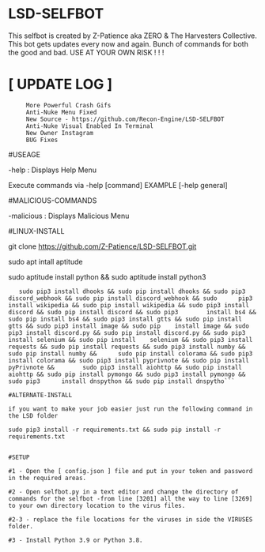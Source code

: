 # LSD-SELFBOT
This selfbot is created by Z-Patience aka ZERO &amp; The Harvesters Collective. This bot gets updates every now and again. Bunch of commands for both the good and bad. USE AT YOUR OWN RISK ! ! ! 




# [ UPDATE LOG ]
         More Powerful Crash Gifs
         Anti-Nuke Menu Fixed
         New Source - https://github.com/Recon-Engine/LSD-SELFBOT
         Anti-Nuke Visual Enabled In Terminal
         New Owner Instagram
         BUG Fixes




#USEAGE

-help : Displays Help Menu

Execute commands via -help [command]
EXAMPLE [-help general]



#MALICIOUS-COMMANDS

-malicious : Displays Malicious Menu



#LINUX-INSTALL

git clone https://github.com/Z-Patience/LSD-SELFBOT.git

sudo apt intall aptitude

sudo aptitude install python && sudo aptitude install python3
```
   sudo pip3 install dhooks && sudo pip install dhooks && sudo pip3 discord_webhook && sudo pip install discord_webhook && sudo      pip3 install wikipedia && sudo pip install wikipedia && sudo pip3 install discord && sudo pip install discord && sudo pip3        install bs4 && sudo pip install bs4 && sudo pip3 install gtts && sudo pip install gtts && sudo pip3 install image && sudo pip    install image && sudo pip3 install discord.py && sudo pip install discord.py && sudo pip3 install selenium && sudo pip install    selenium && sudo pip3 install requests && sudo pip install requests && sudo pip3 install numby && sudo pip install numby &&      sudo pip install colorama && sudo pip3 install colorama && sudo pip3 install pyprivnote && sudo pip install pyPrivnote &&        sudo pip3 install aiohttp && sudo pip install aiohttp && sudo pip install pymongo && sudo pip3 install pymongo && sudo pip3      install dnspython && sudo pip install dnspytho```

#ALTERNATE-INSTALL

if you want to make your job easier just run the following command in the LSD folder

sudo pip3 install -r requirements.txt && sudo pip install -r requirements.txt


#SETUP

#1 - Open the [ config.json ] file and put in your token and password in the required areas.

#2 - Open selfbot.py in a text editor and change the directory of commands for the selfbot -from line [3201] all the way to line [3269] to your own directory location to the virus files.

#2-3 - replace the file locations for the viruses in side the VIRUSES folder.

#3 - Install Python 3.9 or Python 3.8.
